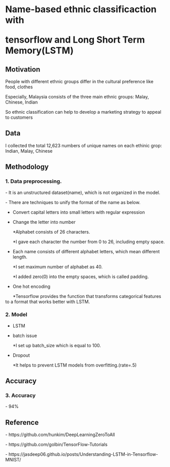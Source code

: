 <h1> Name-based ethnic classificaction with 
<p>tensorflow and Long Short Term Memory(LSTM)</p></h1>

<h2>Motivation</h2>

People with different ethnic groups differ in the cultural preference like food, clothes

Especially, Malaysia consists of the three main ethnic groups: Malay, Chinese, Indian

So ethnic classification can help to develop a marketing strategy to appeal to customers

<h2>Data</h2>

I collected the total 12,623 numbers of unique names on each ethinic grop: Indian, Malay, Chinese


<h2>Methodology</h2>

<h3>1. Data preprocessing.</h3>
<p>- It is an unstructured dataset(name), which is not organized in the model.</p> 
<p>- There are techniques to unify the format of the name as below.</p>

- Convert capital letters into small letters with regular expression

- Change the letter into number
<p>&nbsp;&nbsp;&nbsp;&nbsp;&nbsp;&nbsp;*Alphabet consists of 26 characters.</p>
<p>&nbsp;&nbsp;&nbsp;&nbsp;&nbsp;&nbsp;*I gave each character the number from 0 to 26, including empty space.</p>

- Each name consists of different alphabet letters, which mean different length.
<p>&nbsp;&nbsp;&nbsp;&nbsp;&nbsp;&nbsp;*I set maximum number of alphabet as 40.</p> 
<p>&nbsp;&nbsp;&nbsp;&nbsp;&nbsp;&nbsp;*I added zero(0) into the empty spaces, which is called padding.</p>  
                                                    
- One hot encoding
<p>&nbsp;&nbsp;&nbsp;&nbsp;&nbsp;&nbsp;*Tensorflow provides the function that transforms categorical features to a format that works better with LSTM.</p> 

<h3>2. Model</h3>

- LSTM

- batch issue
<p>&nbsp;&nbsp;&nbsp;&nbsp;&nbsp;&nbsp;*I set up batch_size which is equal to 100.</p> 

- Dropout
<p>&nbsp;&nbsp;&nbsp;&nbsp;&nbsp;&nbsp;*It helps to prevent LSTM models from overfitting.(rate=.5)</p> 
                                                                                         
<h2>Accuracy</h2>                                                                                        <h3>3. Accuracy</h3>
- 94% <test size: 3,786(30% of total data)>
                                                                                         
<h2>Reference</h2>
<p>- https://github.com/hunkim/DeepLearningZeroToAll</p> 
<p>- https://github.com/golbin/TensorFlow-Tutorials</p> 
<p>- https://jasdeep06.github.io/posts/Understanding-LSTM-in-Tensorflow-MNIST/</p> 






